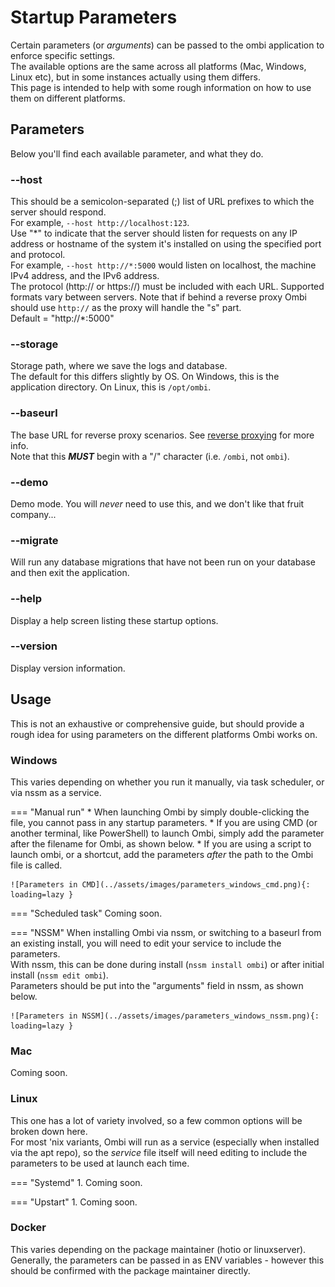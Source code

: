 # Startup Parameters

Certain parameters (or _arguments_) can be passed to the ombi application to enforce specific settings.  
The available options are the same across all platforms (Mac, Windows, Linux etc), but in some instances actually using them differs.  
This page is intended to help with some rough information on how to use them on different platforms.  

## Parameters

Below you'll find each available parameter, and what they do.  

### --host

This should be a semicolon-separated (;) list of URL prefixes to which the server should respond.  
For example, `--host http://localhost:123`.  
Use "\*" to indicate that the server should listen for requests on any IP address or hostname of the system it's installed on using the specified port and protocol.  
For example, `--host http://*:5000` would listen on localhost, the machine IPv4 address, and the IPv6 address.  
The protocol (http:// or https://) must be included with each URL. Supported formats vary between servers. Note that if behind a reverse proxy Ombi should use `http://` as the proxy will handle the "s" part.  
Default = "http://*:5000"

### --storage

Storage path, where we save the logs and database.  
The default for this differs slightly by OS. On Windows, this is the application directory. On Linux, this is `/opt/ombi`.  

### --baseurl

The base URL for reverse proxy scenarios. See [reverse proxying](../../info/reverse-proxy) for more info.  
Note that this _**MUST**_ begin with a "/" character (i.e. `/ombi`, not `ombi`).

### --demo

Demo mode. You will _never_ need to use this, and we don't like that fruit company...

### --migrate

Will run any database migrations that have not been run on your database and then exit the application.  

### --help

Display a help screen listing these startup options.

### --version

Display version information.

## Usage

This is not an exhaustive or comprehensive guide, but should provide a rough idea for using parameters on the different platforms Ombi works on.

### Windows

This varies depending on whether you run it manually, via task scheduler, or via nssm as a service.

=== "Manual run"
    * When launching Ombi by simply double-clicking the file, you cannot pass in any startup parameters.
    * If you are using CMD (or another terminal, like PowerShell) to launch Ombi, simply add the parameter after the filename for Ombi, as shown below.
    * If you are using a script to launch ombi, or a shortcut, add the parameters _after_ the path to the Ombi file is called.

    ![Parameters in CMD](../assets/images/parameters_windows_cmd.png){: loading=lazy }  

=== "Scheduled task"
    Coming soon.

=== "NSSM"
    When installing Ombi via nssm, or switching to a baseurl from an existing install, you will need to edit your service to include the parameters.  
    With nssm, this can be done during install (`nssm install ombi`) or after initial install (`nssm edit ombi`).  
    Parameters should be put into the "arguments" field in nssm, as shown below.  

    ![Parameters in NSSM](../assets/images/parameters_windows_nssm.png){: loading=lazy }  

### Mac

Coming soon.

### Linux

This one has a lot of variety involved, so a few common options will be broken down here.  
For most 'nix variants, Ombi will run as a service (especially when installed via the apt repo), so the _service_ file itself will need editing to include the parameters to be used at launch each time.

=== "Systemd"
    1. Coming soon.

=== "Upstart"
    1. Coming soon.

### Docker

This varies depending on the package maintainer (hotio or linuxserver). Generally, the parameters can be passed in as ENV variables - however this should be confirmed with the package maintainer directly.
